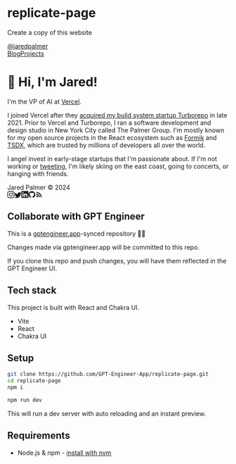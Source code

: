 # replicate-page

Create a copy of this website

<html class="h-full antialiased" lang="en"><head><meta charset="utf-8"><meta name="viewport" content="width=device-width, initial-scale=1"><link rel="preload" href="/_next/static/media/2d141e1a38819612-s.p.woff2" as="font" crossorigin="" type="font/woff2"><link rel="stylesheet" href="/_next/static/css/1e361ba35bf869eb.css" crossorigin="" data-precedence="next"><link rel="preload" as="script" fetchpriority="low" href="/_next/static/chunks/webpack-33c6bbdfa4cc5e97.js" crossorigin=""><script src="/_next/static/chunks/1c9ef167-e4bd9c8e8abb3c7e.js" async="" crossorigin=""></script><script src="/_next/static/chunks/803-240f97141100fd6e.js" async="" crossorigin=""></script><script src="/_next/static/chunks/main-app-04b9deb26527d429.js" async="" crossorigin=""></script><script src="/_next/static/chunks/app/(basic)/layout-d721ffce4348ae22.js" async=""></script><script src="/_next/static/chunks/app/layout-aa36f5c298fbd128.js" async=""></script><title>Jared Palmer</title><meta name="robots" content="index, follow"><meta name="twitter:card" content="summary_large_image"><meta name="twitter:title" content="Jared Palmer"><link rel="shortcut icon" href="/favicon.ico"><link rel="apple-touch-icon" href="/apple-touch-icon.png"><meta name="next-size-adjust"><script src="/_next/static/chunks/polyfills-c67a75d1b6f99dc8.js" crossorigin="" nomodule=""></script><script src="/_vercel/insights/script.js" defer="" data-sdkn="@vercel/analytics" data-sdkv="1.1.1"></script><style type="text/css">
@font-face {
  font-weight: 400;
  font-style:  normal;
  font-family: circular;

  src: url('chrome-extension://liecbddmkiiihnedobmlmillhodjkdmb/fonts/CircularXXWeb-Book.woff2') format('woff2');
}

@font-face {
  font-weight: 700;
  font-style:  normal;
  font-family: circular;

  src: url('chrome-extension://liecbddmkiiihnedobmlmillhodjkdmb/fonts/CircularXXWeb-Bold.woff2') format('woff2');
}</style></head><body class="flex h-full flex-col bg-zinc-200 bg-opacity-50 dark:bg-black space-between relative min-h-full bg-grid [--grid-opacity:0.08] [--grid-size:100px] __className_641c3b vsc-initialized"><div class="z-50  w-full"><div class="sm:px-8"><div class="mx-auto max-w-7xl lg:px-8"><div class="relative px-4 sm:px-8 lg:px-12"><div class="mx-auto max-w-2xl lg:max-w-2xl"><div class="flex items-center justify-between py-8"><div><a class="font-bold text-lg" href="/">@jaredpalmer</a></div><div class="flex space-x-4"><a class="text-lg lowercase text-zinc-700" href="/blog">Blog</a><a href="https://github.com/jaredpalmer" class="text-lg lowercase text-zinc-700" target="_blank" rel="noopener noreferrer">Projects</a></div></div></div></div></div></div></div><div class="sm:px-8 mt-16 flex-1"><div class="mx-auto max-w-7xl lg:px-8"><div class="relative px-4 sm:px-8 lg:px-12"><div class="mx-auto max-w-2xl lg:max-w-2xl"><h1 class="font-bold w-fit text-4xl sm:text-5xl  mb-16 py-6 px-4 sm:-mx-4 border-4 border-black rounded-3xl shadow-black  shadow-[0px_8px_0px_0px_rgba(0,0,0,0)] bg-emerald-300"><span class="pr-2"><span class="animate-wiggle inline-block">👋</span> Hi, I'm Jared!</span></h1><div class="prose prose-lg max-w-full dark:prose-invert prose-p:font-body prose-ol:font-body prose-ul:font-body prose-headings:font-sans prose-code:text-[.8em] prose-headings:tracking-tight"><p dir="auto">I'm the VP of AI at<!-- --> <a href="https://vercel.com" rel="nofollow">Vercel</a>.</p><p dir="auto">I joined Vercel after they<!-- --> <a href="https://techcrunch.com/2021/12/09/vercel-acquires-turborepo/" rel="nofollow">acquired my build system startup Turborepo</a> <!-- -->in late 2021. Prior to Vercel and Turborepo, I ran a software development and design studio in New York City called The Palmer Group. I'm mostly known for my open source projects in the React ecosystem such as<!-- --> <a href="https://github.com/jaredpalmer/formik">Formik</a> and<!-- --> <a href="https://github.com/jaredpalmer/tsdx">TSDX</a>, which are trusted by millions of developers all over the world.</p><p dir="auto">I angel invest in early-stage startups that I'm passionate about. If I'm not working or<!-- --> <a href="https://twitter.com/jaredpalmer" rel="nofollow">tweeting</a>, I'm likely skiing on the east coast, going to concerts, or hanging with friends.</p></div></div></div></div></div><div class="flex-0 pt-16"><div class="sm:px-8"><div class="mx-auto max-w-7xl lg:px-8"><div class="relative px-4 sm:px-8 lg:px-12"><div class="mx-auto max-w-2xl lg:max-w-2xl"><div class="flex item-center justify-between"><div class="text-zinc-500">Jared Palmer © <!-- -->2024</div><div><div class="flex flex-row space-x-4 items-center mb-12 "><a href="https://instagram.com/jaredpalmer/" aria-label="Visit my Instagram" class="block hover:text-zinc-700 transition-colors text-zinc-500"><svg xmlns="http://www.w3.org/2000/svg" viewBox="0 0 24 24" height="16" width="16"><path fill="currentColor" d="M12 0C8.74 0 8.333.015 7.053.072 5.775.132 4.905.333 4.14.63c-.789.306-1.459.717-2.126 1.384S.935 3.35.63 4.14C.333 4.905.131 5.775.072 7.053.012 8.333 0 8.74 0 12s.015 3.667.072 4.947c.06 1.277.261 2.148.558 2.913a5.885 5.885 0 0 0 1.384 2.126A5.868 5.868 0 0 0 4.14 23.37c.766.296 1.636.499 2.913.558C8.333 23.988 8.74 24 12 24s3.667-.015 4.947-.072c1.277-.06 2.148-.262 2.913-.558a5.898 5.898 0 0 0 2.126-1.384 5.86 5.86 0 0 0 1.384-2.126c.296-.765.499-1.636.558-2.913.06-1.28.072-1.687.072-4.947s-.015-3.667-.072-4.947c-.06-1.277-.262-2.149-.558-2.913a5.89 5.89 0 0 0-1.384-2.126A5.847 5.847 0 0 0 19.86.63c-.765-.297-1.636-.499-2.913-.558C15.667.012 15.26 0 12 0zm0 2.16c3.203 0 3.585.016 4.85.071 1.17.055 1.805.249 2.227.415.562.217.96.477 1.382.896.419.42.679.819.896 1.381.164.422.36 1.057.413 2.227.057 1.266.07 1.646.07 4.85s-.015 3.585-.074 4.85c-.061 1.17-.256 1.805-.421 2.227a3.81 3.81 0 0 1-.899 1.382 3.744 3.744 0 0 1-1.38.896c-.42.164-1.065.36-2.235.413-1.274.057-1.649.07-4.859.07-3.211 0-3.586-.015-4.859-.074-1.171-.061-1.816-.256-2.236-.421a3.716 3.716 0 0 1-1.379-.899 3.644 3.644 0 0 1-.9-1.38c-.165-.42-.359-1.065-.42-2.235-.045-1.26-.061-1.649-.061-4.844 0-3.196.016-3.586.061-4.861.061-1.17.255-1.814.42-2.234.21-.57.479-.96.9-1.381.419-.419.81-.689 1.379-.898.42-.166 1.051-.361 2.221-.421 1.275-.045 1.65-.06 4.859-.06l.045.03zm0 3.678a6.162 6.162 0 1 0 0 12.324 6.162 6.162 0 1 0 0-12.324zM12 16c-2.21 0-4-1.79-4-4s1.79-4 4-4 4 1.79 4 4-1.79 4-4 4zm7.846-10.405a1.441 1.441 0 0 1-2.88 0 1.44 1.44 0 0 1 2.88 0z"></path></svg></a><a href="https://twitter.com/jaredpalmer/" aria-label="Visit my Twitter" class="block hover:text-zinc-700 transition-colors text-zinc-500"><svg xmlns="http://www.w3.org/2000/svg" width="16" height="14" viewBox="0 0 24 20"><path fill="currentColor" fill-rule="evenodd" d="M24,2.96470588 C23.1,3.40941176 22.2,3.55764706 21.15,3.70588235 C22.2,3.11294118 22.95,2.22352941 23.25,1.03764706 C22.35,1.63058824 21.3,1.92705882 20.1,2.22352941 C19.2,1.33411765 17.85,0.741176471 16.5,0.741176471 C13.95,0.741176471 11.7,2.96470588 11.7,5.63294118 C11.7,6.07764706 11.7,6.37411765 11.85,6.67058824 C7.8,6.52235294 4.05,4.59529412 1.65,1.63058824 C1.2,2.37176471 1.05,3.11294118 1.05,4.15058824 C1.05,5.78117647 1.95,7.26352941 3.3,8.15294118 C2.55,8.15294118 1.8,7.85647059 1.05,7.56 C1.05,7.56 1.05,7.56 1.05,7.56 C1.05,9.93176471 2.7,11.8588235 4.95,12.3035294 C4.5,12.4517647 4.05,12.4517647 3.6,12.4517647 C3.3,12.4517647 3,12.4517647 2.7,12.3035294 C3.3,14.2305882 5.1,15.7129412 7.35,15.7129412 C5.7,17.0470588 3.6,17.7882353 1.2,17.7882353 C0.75,17.7882353 0.45,17.7882353 0,17.7882353 C2.25,19.1223529 4.8,20.0117647 7.5,20.0117647 C16.5,20.0117647 21.45,12.6 21.45,6.22588235 C21.45,6.07764706 21.45,5.78117647 21.45,5.63294118 C22.5,4.89176471 23.4,4.00235294 24,2.96470588 Z"></path></svg></a><a href="https://www.linkedin.com/in/jaredlpalmer/" aria-label="Visit my LinkedIn" class="block hover:text-zinc-700 transition-colors text-zinc-500"><svg xmlns="http://www.w3.org/2000/svg" width="16" height="16" viewBox="0 0 23 23"><path fill="currentColor" d="M21.6,0 L0.988235294,0 C0.423529412,0 0,0.418546713 0,0.976608997 L0,21.4853979 C0,21.9039446 0.423529412,22.3224913 0.988235294,22.3224913 L21.7411765,22.3224913 C22.3058824,22.3224913 22.7294118,21.9039446 22.7294118,21.3458824 L22.7294118,0.976608997 C22.5882353,0.418546713 22.1647059,0 21.6,0 Z M6.63529412,18.9741176 L3.38823529,18.9741176 L3.38823529,8.37093426 L6.77647059,8.37093426 L6.77647059,18.9741176 L6.63529412,18.9741176 Z M5.08235294,6.97577855 C3.95294118,6.97577855 3.10588235,5.99916955 3.10588235,5.02256055 C3.10588235,3.90643599 3.95294118,3.06934256 5.08235294,3.06934256 C6.21176471,3.06934256 7.05882353,3.90643599 7.05882353,5.02256055 C6.91764706,5.99916955 6.07058824,6.97577855 5.08235294,6.97577855 Z M19.2,18.9741176 L15.8117647,18.9741176 L15.8117647,13.8120415 C15.8117647,12.5564014 15.8117647,11.0217301 14.1176471,11.0217301 C12.4235294,11.0217301 12.1411765,12.4168858 12.1411765,13.8120415 L12.1411765,19.1136332 L8.75294118,19.1136332 L8.75294118,8.37093426 L12,8.37093426 L12,9.76608997 C12.4235294,8.92899654 13.5529412,8.09190311 15.1058824,8.09190311 C18.4941176,8.09190311 19.0588235,10.3241522 19.0588235,13.1144637 L19.0588235,18.9741176 L19.2,18.9741176 Z"></path></svg></a><a href="https://github.com/jaredpalmer/" aria-label="Visit my GitHub" class="block hover:text-zinc-700 transition-colors text-zinc-500"><svg xmlns="http://www.w3.org/2000/svg" width="16" height="16" viewBox="0 0 23 23"><path fill="currentColor" fill-rule="evenodd" d="M11.2941176,0.279031142 C5.08235294,0.279031142 0,5.3015917 0,11.4402768 C0,16.3233218 3.24705882,20.5087889 7.76470588,22.0434602 C8.32941176,22.1829758 8.47058824,21.7644291 8.47058824,21.4853979 C8.47058824,21.2063668 8.47058824,20.5087889 8.47058824,19.5321799 C5.36470588,20.2297578 4.65882353,18.1370242 4.65882353,18.1370242 C4.09411765,16.8813841 3.38823529,16.4628374 3.38823529,16.4628374 C2.4,15.7652595 3.52941176,15.7652595 3.52941176,15.7652595 C4.65882353,15.9047751 5.22352941,16.8813841 5.22352941,16.8813841 C6.21176471,18.6950865 7.90588235,18.1370242 8.47058824,17.8579931 C8.61176471,17.1604152 8.89411765,16.6023529 9.17647059,16.3233218 C6.63529412,16.0442907 4.09411765,15.0676817 4.09411765,10.742699 C4.09411765,9.48705882 4.51764706,8.51044983 5.22352941,7.81287197 C5.08235294,7.53384083 4.65882353,6.41771626 5.36470588,4.88304498 C5.36470588,4.88304498 6.35294118,4.60401384 8.47058824,5.99916955 C9.31764706,5.72013841 10.3058824,5.58062284 11.2941176,5.58062284 C12.2823529,5.58062284 13.2705882,5.72013841 14.1176471,5.99916955 C16.2352941,4.60401384 17.2235294,4.88304498 17.2235294,4.88304498 C17.7882353,6.41771626 17.5058824,7.53384083 17.3647059,7.81287197 C18.0705882,8.6499654 18.4941176,9.62657439 18.4941176,10.742699 C18.4941176,15.0676817 15.8117647,15.9047751 13.2705882,16.1838062 C13.6941176,16.7418685 14.1176471,17.4394464 14.1176471,18.4160554 C14.1176471,19.9507266 14.1176471,21.0668512 14.1176471,21.4853979 C14.1176471,21.7644291 14.2588235,22.1829758 14.9647059,22.0434602 C19.4823529,20.5087889 22.7294118,16.3233218 22.7294118,11.4402768 C22.5882353,5.3015917 17.5058824,0.279031142 11.2941176,0.279031142 Z"></path></svg></a><a href="/rss.xml" aria-label="Subscribe to my RSS Feed" class="block hover:text-zinc-700 transition-colors text-zinc-500"><svg xmlns="http://www.w3.org/2000/svg" width="16" height="16" viewBox="0 0 8 8"><circle cx="2" cy="6" r="1" fill="currentColor"></circle><path d="m 1,4 a 3,3 0 0 1 3,3 h 1 a 4,4 0 0 0 -4,-4 z" fill="currentColor"></path><path d="m 1,2 a 5,5 0 0 1 5,5 h 1 a 6,6 0 0 0 -6,-6 z" fill="currentColor"></path></svg></a></div></div></div></div></div></div></div></div><script src="/_next/static/chunks/webpack-33c6bbdfa4cc5e97.js" crossorigin="" async=""></script><script>(self.__next_f=self.__next_f||[]).push([0]);self.__next_f.push([2,null])</script><script>self.__next_f.push([1,"1:HL[\"/_next/static/media/2d141e1a38819612-s.p.woff2\",\"font\",{\"crossOrigin\":\"\",\"type\":\"font/woff2\"}]\n2:HL[\"/_next/static/css/1e361ba35bf869eb.css\",\"style\",{\"crossOrigin\":\"\"}]\n0:\"$L3\"\n"])</script><script>self.__next_f.push([1,"4:I[250,[],\"\"]\n6:I[6630,[],\"\"]\n7:I[9662,[\"662\",\"static/chunks/662-b7b19ea42982fe7a.js\",\"863\",\"static/chunks/app/(basic)/layout-d721ffce4348ae22.js\"],\"\"]\n8:I[5043,[],\"\"]\n9:I[6681,[],\"\"]\ne:I[2968,[\"662\",\"static/chunks/662-b7b19ea42982fe7a.js\",\"185\",\"static/chunks/app/layout-aa36f5c298fbd128.js\"],\"AnalyticsWrapper\"]\nb:T605,"])</script><script>self.__next_f.push([1,"M12 0C8.74 0 8.333.015 7.053.072 5.775.132 4.905.333 4.14.63c-.789.306-1.459.717-2.126 1.384S.935 3.35.63 4.14C.333 4.905.131 5.775.072 7.053.012 8.333 0 8.74 0 12s.015 3.667.072 4.947c.06 1.277.261 2.148.558 2.913a5.885 5.885 0 0 0 1.384 2.126A5.868 5.868 0 0 0 4.14 23.37c.766.296 1.636.499 2.913.558C8.333 23.988 8.74 24 12 24s3.667-.015 4.947-.072c1.277-.06 2.148-.262 2.913-.558a5.898 5.898 0 0 0 2.126-1.384 5.86 5.86 0 0 0 1.384-2.126c.296-.765.499-1.636.558-2.913.06-1.28.072-1.687.072-4.947s-.015-3.667-.072-4.947c-.06-1.277-.262-2.149-.558-2.913a5.89 5.89 0 0 0-1.384-2.126A5.847 5.847 0 0 0 19.86.63c-.765-.297-1.636-.499-2.913-.558C15.667.012 15.26 0 12 0zm0 2.16c3.203 0 3.585.016 4.85.071 1.17.055 1.805.249 2.227.415.562.217.96.477 1.382.896.419.42.679.819.896 1.381.164.422.36 1.057.413 2.227.057 1.266.07 1.646.07 4.85s-.015 3.585-.074 4.85c-.061 1.17-.256 1.805-.421 2.227a3.81 3.81 0 0 1-.899 1.382 3.744 3.744 0 0 1-1.38.896c-.42.164-1.065.36-2.235.413-1.274.057-1.649.07-4.859.07-3.211 0-3.586-.015-4.859-.074-1.171-.061-1.816-.256-2.236-.421a3.716 3.716 0 0 1-1.379-.899 3.644 3.644 0 0 1-.9-1.38c-.165-.42-.359-1.065-.42-2.235-.045-1.26-.061-1.649-.061-4.844 0-3.196.016-3.586.061-4.861.061-1.17.255-1.814.42-2.234.21-.57.479-.96.9-1.381.419-.419.81-.689 1.379-.898.42-.166 1.051-.361 2.221-.421 1.275-.045 1.65-.06 4.859-.06l.045.03zm0 3.678a6.162 6.162 0 1 0 0 12.324 6.162 6.162 0 1 0 0-12.324zM12 16c-2.21 0-4-1.79-4-4s1.79-4 4-4 4 1.79 4 4-1.79 4-4 4zm7.846-10.405a1.441 1.441 0 0 1-2.88 0 1.44 1.44 0 0 1 2.88 0z"])</script><script>self.__next_f.push([1,"c:T4b4,"])</script><script>self.__next_f.push([1,"M21.6,0 L0.988235294,0 C0.423529412,0 0,0.418546713 0,0.976608997 L0,21.4853979 C0,21.9039446 0.423529412,22.3224913 0.988235294,22.3224913 L21.7411765,22.3224913 C22.3058824,22.3224913 22.7294118,21.9039446 22.7294118,21.3458824 L22.7294118,0.976608997 C22.5882353,0.418546713 22.1647059,0 21.6,0 Z M6.63529412,18.9741176 L3.38823529,18.9741176 L3.38823529,8.37093426 L6.77647059,8.37093426 L6.77647059,18.9741176 L6.63529412,18.9741176 Z M5.08235294,6.97577855 C3.95294118,6.97577855 3.10588235,5.99916955 3.10588235,5.02256055 C3.10588235,3.90643599 3.95294118,3.06934256 5.08235294,3.06934256 C6.21176471,3.06934256 7.05882353,3.90643599 7.05882353,5.02256055 C6.91764706,5.99916955 6.07058824,6.97577855 5.08235294,6.97577855 Z M19.2,18.9741176 L15.8117647,18.9741176 L15.8117647,13.8120415 C15.8117647,12.5564014 15.8117647,11.0217301 14.1176471,11.0217301 C12.4235294,11.0217301 12.1411765,12.4168858 12.1411765,13.8120415 L12.1411765,19.1136332 L8.75294118,19.1136332 L8.75294118,8.37093426 L12,8.37093426 L12,9.76608997 C12.4235294,8.92899654 13.5529412,8.09190311 15.1058824,8.09190311 C18.4941176,8.09190311 19.0588235,10.3241522 19.0588235,13.1144637 L19.0588235,18.9741176 L19.2,18.9741176 Z"])</script><script>self.__next_f.push([1,"d:T680,"])</script><script>self.__next_f.push([1,"M11.2941176,0.279031142 C5.08235294,0.279031142 0,5.3015917 0,11.4402768 C0,16.3233218 3.24705882,20.5087889 7.76470588,22.0434602 C8.32941176,22.1829758 8.47058824,21.7644291 8.47058824,21.4853979 C8.47058824,21.2063668 8.47058824,20.5087889 8.47058824,19.5321799 C5.36470588,20.2297578 4.65882353,18.1370242 4.65882353,18.1370242 C4.09411765,16.8813841 3.38823529,16.4628374 3.38823529,16.4628374 C2.4,15.7652595 3.52941176,15.7652595 3.52941176,15.7652595 C4.65882353,15.9047751 5.22352941,16.8813841 5.22352941,16.8813841 C6.21176471,18.6950865 7.90588235,18.1370242 8.47058824,17.8579931 C8.61176471,17.1604152 8.89411765,16.6023529 9.17647059,16.3233218 C6.63529412,16.0442907 4.09411765,15.0676817 4.09411765,10.742699 C4.09411765,9.48705882 4.51764706,8.51044983 5.22352941,7.81287197 C5.08235294,7.53384083 4.65882353,6.41771626 5.36470588,4.88304498 C5.36470588,4.88304498 6.35294118,4.60401384 8.47058824,5.99916955 C9.31764706,5.72013841 10.3058824,5.58062284 11.2941176,5.58062284 C12.2823529,5.58062284 13.2705882,5.72013841 14.1176471,5.99916955 C16.2352941,4.60401384 17.2235294,4.88304498 17.2235294,4.88304498 C17.7882353,6.41771626 17.5058824,7.53384083 17.3647059,7.81287197 C18.0705882,8.6499654 18.4941176,9.62657439 18.4941176,10.742699 C18.4941176,15.0676817 15.8117647,15.9047751 13.2705882,16.1838062 C13.6941176,16.7418685 14.1176471,17.4394464 14.1176471,18.4160554 C14.1176471,19.9507266 14.1176471,21.0668512 14.1176471,21.4853979 C14.1176471,21.7644291 14.2588235,22.1829758 14.9647059,22.0434602 C19.4823529,20.5087889 22.7294118,16.3233218 22.7294118,11.4402768 C22.5882353,5.3015917 17.5058824,0.279031142 11.2941176,0.279031142 Z"])</script><script>self.__next_f.push([1,"3:[[[\"$\",\"link\",\"0\",{\"rel\":\"stylesheet\",\"href\":\"/_next/static/css/1e361ba35bf869eb.css\",\"precedence\":\"next\",\"crossOrigin\":\"\"}]],[\"$\",\"$L4\",null,{\"buildId\":\"I-z8iPb5VQffBUTakCiCm\",\"assetPrefix\":\"\",\"initialCanonicalUrl\":\"/\",\"initialTree\":[\"\",{\"children\":[\"__PAGE__\",{}]},\"$undefined\",\"$undefined\",true],\"initialHead\":[false,\"$L5\"],\"globalErrorComponent\":\"$6\",\"children\":[null,[\"$\",\"html\",null,{\"className\":\"h-full antialiased\",\"lang\":\"en\",\"children\":[\"$\",\"body\",null,{\"className\":\"flex h-full flex-col bg-zinc-200 bg-opacity-50 dark:bg-black space-between  relative  min-h-full  bg-grid [--grid-opacity:0.08] [--grid-size:100px] __className_641c3b\",\"children\":[[\"$\",\"div\",null,{\"className\":\"z-50  w-full\",\"children\":[\"$\",\"div\",null,{\"className\":\"sm:px-8\",\"children\":[\"$\",\"div\",null,{\"className\":\"mx-auto max-w-7xl lg:px-8\",\"children\":[\"$\",\"div\",null,{\"className\":\"relative px-4 sm:px-8 lg:px-12\",\"children\":[\"$\",\"div\",null,{\"className\":\"mx-auto max-w-2xl lg:max-w-2xl\",\"children\":[\"$\",\"div\",null,{\"className\":\"flex items-center justify-between py-8\",\"children\":[[\"$\",\"div\",null,{\"children\":[\"$\",\"$L7\",null,{\"href\":\"/\",\"className\":\"font-bold text-lg\",\"children\":\"@jaredpalmer\"}]}],[\"$\",\"div\",null,{\"className\":\"flex space-x-4\",\"children\":[[[\"$\",\"$L7\",\"/blog\",{\"href\":\"/blog\",\"className\":\"text-lg lowercase text-zinc-700\",\"children\":\"Blog\"}]],[\"$\",\"a\",null,{\"href\":\"https://github.com/jaredpalmer\",\"className\":\"text-lg lowercase text-zinc-700\",\"target\":\"_blank\",\"rel\":\"noopener noreferrer\",\"children\":\"Projects\"}]]}]]}]}]}]}]}]}],[\"$\",\"$L8\",null,{\"parallelRouterKey\":\"children\",\"segmentPath\":[\"children\"],\"loading\":\"$undefined\",\"loadingStyles\":\"$undefined\",\"loadingScripts\":\"$undefined\",\"hasLoading\":false,\"error\":\"$undefined\",\"errorStyles\":\"$undefined\",\"errorScripts\":\"$undefined\",\"template\":[\"$\",\"$L9\",null,{}],\"templateStyles\":\"$undefined\",\"templateScripts\":\"$undefined\",\"notFound\":[[\"$\",\"title\",null,{\"children\":\"404: This page could not be found.\"}],[\"$\",\"div\",null,{\"style\":{\"fontFamily\":\"system-ui,\\\"Segoe UI\\\",Roboto,Helvetica,Arial,sans-serif,\\\"Apple Color Emoji\\\",\\\"Segoe UI Emoji\\\"\",\"height\":\"100vh\",\"textAlign\":\"center\",\"display\":\"flex\",\"flexDirection\":\"column\",\"alignItems\":\"center\",\"justifyContent\":\"center\"},\"children\":[\"$\",\"div\",null,{\"children\":[[\"$\",\"style\",null,{\"dangerouslySetInnerHTML\":{\"__html\":\"body{color:#000;background:#fff;margin:0}.next-error-h1{border-right:1px solid rgba(0,0,0,.3)}@media (prefers-color-scheme:dark){body{color:#fff;background:#000}.next-error-h1{border-right:1px solid rgba(255,255,255,.3)}}\"}}],[\"$\",\"h1\",null,{\"className\":\"next-error-h1\",\"style\":{\"display\":\"inline-block\",\"margin\":\"0 20px 0 0\",\"padding\":\"0 23px 0 0\",\"fontSize\":24,\"fontWeight\":500,\"verticalAlign\":\"top\",\"lineHeight\":\"49px\"},\"children\":\"404\"}],[\"$\",\"div\",null,{\"style\":{\"display\":\"inline-block\"},\"children\":[\"$\",\"h2\",null,{\"style\":{\"fontSize\":14,\"fontWeight\":400,\"lineHeight\":\"49px\",\"margin\":0},\"children\":\"This page could not be found.\"}]}]]}]}]],\"notFoundStyles\":[],\"initialChildNode\":[\"$La\",[[\"$\",\"div\",null,{\"className\":\"sm:px-8 mt-16 flex-1\",\"children\":[\"$\",\"div\",null,{\"className\":\"mx-auto max-w-7xl lg:px-8\",\"children\":[\"$\",\"div\",null,{\"className\":\"relative px-4 sm:px-8 lg:px-12\",\"children\":[\"$\",\"div\",null,{\"className\":\"mx-auto max-w-2xl lg:max-w-2xl\",\"children\":[[\"$\",\"h1\",null,{\"className\":\"font-bold w-fit text-4xl sm:text-5xl  mb-16 py-6 px-4 sm:-mx-4 border-4 border-black rounded-3xl shadow-black  shadow-[0px_8px_0px_0px_rgba(0,0,0,0)] bg-emerald-300\",\"children\":[\"$\",\"span\",null,{\"className\":\"pr-2\",\"children\":[[\"$\",\"span\",null,{\"className\":\"animate-wiggle inline-block\",\"children\":\"👋\"}],\" Hi, I'm Jared!\"]}]}],[\"$\",\"div\",null,{\"className\":\"prose prose-lg max-w-full dark:prose-invert prose-p:font-body prose-ol:font-body prose-ul:font-body prose-headings:font-sans prose-code:text-[.8em] prose-headings:tracking-tight\",\"children\":[[\"$\",\"p\",null,{\"dir\":\"auto\",\"children\":[\"I'm the VP of AI at\",\" \",[\"$\",\"a\",null,{\"href\":\"https://vercel.com\",\"rel\":\"nofollow\",\"children\":\"Vercel\"}],\".\"]}],[\"$\",\"p\",null,{\"dir\":\"auto\",\"children\":[\"I joined Vercel after they\",\" \",[\"$\",\"a\",null,{\"href\":\"https://techcrunch.com/2021/12/09/vercel-acquires-turborepo/\",\"rel\":\"nofollow\",\"children\":\"acquired my build system startup Turborepo\"}],\" \",\"in late 2021. Prior to Vercel and Turborepo, I ran a software development and design studio in New York City called The Palmer Group. I'm mostly known for my open source projects in the React ecosystem such as\",\" \",[\"$\",\"a\",null,{\"href\":\"https://github.com/jaredpalmer/formik\",\"children\":\"Formik\"}],\" and\",\" \",[\"$\",\"a\",null,{\"href\":\"https://github.com/jaredpalmer/tsdx\",\"children\":\"TSDX\"}],\", which are trusted by millions of developers all over the world.\"]}],[\"$\",\"p\",null,{\"dir\":\"auto\",\"children\":[\"I angel invest in early-stage startups that I'm passionate about. If I'm not working or\",\" \",[\"$\",\"a\",null,{\"href\":\"https://twitter.com/jaredpalmer\",\"rel\":\"nofollow\",\"children\":\"tweeting\"}],\", I'm likely skiing on the east coast, going to concerts, or hanging with friends.\"]}]]}]]}]}]}]}],[\"$\",\"div\",null,{\"className\":\"flex-0 pt-16\",\"children\":[\"$\",\"div\",null,{\"className\":\"sm:px-8\",\"children\":[\"$\",\"div\",null,{\"className\":\"mx-auto max-w-7xl lg:px-8\",\"children\":[\"$\",\"div\",null,{\"className\":\"relative px-4 sm:px-8 lg:px-12\",\"children\":[\"$\",\"div\",null,{\"className\":\"mx-auto max-w-2xl lg:max-w-2xl\",\"children\":[\"$\",\"div\",null,{\"className\":\"flex item-center justify-between\",\"children\":[[\"$\",\"div\",null,{\"className\":\"text-zinc-500\",\"children\":[\"Jared Palmer © \",2024]}],[\"$\",\"div\",null,{\"children\":[\"$\",\"div\",null,{\"className\":\"flex flex-row space-x-4 items-center mb-12 \",\"children\":[[\"$\",\"a\",null,{\"href\":\"https://instagram.com/jaredpalmer/\",\"aria-label\":\"Visit my Instagram\",\"className\":\"block hover:text-zinc-700 transition-colors text-zinc-500\",\"children\":[\"$\",\"svg\",null,{\"xmlns\":\"http://www.w3.org/2000/svg\",\"viewBox\":\"0 0 24 24\",\"height\":16,\"width\":16,\"children\":[\"$\",\"path\",null,{\"fill\":\"currentColor\",\"d\":\"$b\"}]}]}],[\"$\",\"a\",null,{\"href\":\"https://twitter.com/jaredpalmer/\",\"aria-label\":\"Visit my Twitter\",\"className\":\"block hover:text-zinc-700 transition-colors text-zinc-500\",\"children\":[\"$\",\"svg\",null,{\"xmlns\":\"http://www.w3.org/2000/svg\",\"width\":16,\"height\":14,\"viewBox\":\"0 0 24 20\",\"children\":[\"$\",\"path\",null,{\"fill\":\"currentColor\",\"fillRule\":\"evenodd\",\"d\":\"M24,2.96470588 C23.1,3.40941176 22.2,3.55764706 21.15,3.70588235 C22.2,3.11294118 22.95,2.22352941 23.25,1.03764706 C22.35,1.63058824 21.3,1.92705882 20.1,2.22352941 C19.2,1.33411765 17.85,0.741176471 16.5,0.741176471 C13.95,0.741176471 11.7,2.96470588 11.7,5.63294118 C11.7,6.07764706 11.7,6.37411765 11.85,6.67058824 C7.8,6.52235294 4.05,4.59529412 1.65,1.63058824 C1.2,2.37176471 1.05,3.11294118 1.05,4.15058824 C1.05,5.78117647 1.95,7.26352941 3.3,8.15294118 C2.55,8.15294118 1.8,7.85647059 1.05,7.56 C1.05,7.56 1.05,7.56 1.05,7.56 C1.05,9.93176471 2.7,11.8588235 4.95,12.3035294 C4.5,12.4517647 4.05,12.4517647 3.6,12.4517647 C3.3,12.4517647 3,12.4517647 2.7,12.3035294 C3.3,14.2305882 5.1,15.7129412 7.35,15.7129412 C5.7,17.0470588 3.6,17.7882353 1.2,17.7882353 C0.75,17.7882353 0.45,17.7882353 0,17.7882353 C2.25,19.1223529 4.8,20.0117647 7.5,20.0117647 C16.5,20.0117647 21.45,12.6 21.45,6.22588235 C21.45,6.07764706 21.45,5.78117647 21.45,5.63294118 C22.5,4.89176471 23.4,4.00235294 24,2.96470588 Z\"}]}]}],[\"$\",\"a\",null,{\"href\":\"https://www.linkedin.com/in/jaredlpalmer/\",\"aria-label\":\"Visit my LinkedIn\",\"className\":\"block hover:text-zinc-700 transition-colors text-zinc-500\",\"children\":[\"$\",\"svg\",null,{\"xmlns\":\"http://www.w3.org/2000/svg\",\"width\":16,\"height\":16,\"viewBox\":\"0 0 23 23\",\"children\":[\"$\",\"path\",null,{\"fill\":\"currentColor\",\"d\":\"$c\"}]}]}],[\"$\",\"a\",null,{\"href\":\"https://github.com/jaredpalmer/\",\"aria-label\":\"Visit my GitHub\",\"className\":\"block hover:text-zinc-700 transition-colors text-zinc-500\",\"children\":[\"$\",\"svg\",null,{\"xmlns\":\"http://www.w3.org/2000/svg\",\"width\":16,\"height\":16,\"viewBox\":\"0 0 23 23\",\"children\":[\"$\",\"path\",null,{\"fill\":\"currentColor\",\"fillRule\":\"evenodd\",\"d\":\"$d\"}]}]}],[\"$\",\"a\",null,{\"href\":\"/rss.xml\",\"aria-label\":\"Subscribe to my RSS Feed\",\"className\":\"block hover:text-zinc-700 transition-colors text-zinc-500\",\"children\":[\"$\",\"svg\",null,{\"xmlns\":\"http://www.w3.org/2000/svg\",\"width\":16,\"height\":16,\"viewBox\":\"0 0 8 8\",\"children\":[[\"$\",\"circle\",null,{\"cx\":2,\"cy\":6,\"r\":1,\"fill\":\"currentColor\"}],[\"$\",\"path\",null,{\"d\":\"m 1,4 a 3,3 0 0 1 3,3 h 1 a 4,4 0 0 0 -4,-4 z\",\"fill\":\"currentColor\"}],[\"$\",\"path\",null,{\"d\":\"m 1,2 a 5,5 0 0 1 5,5 h 1 a 6,6 0 0 0 -6,-6 z\",\"fill\":\"currentColor\"}]]}]}]]}]}]]}]}]}]}]}]}]],null],\"childPropSegment\":\"__PAGE__\",\"styles\":null}],[\"$\",\"$Le\",null,{}]]}]}],null]}]]\n"])</script><script>self.__next_f.push([1,"5:[[\"$\",\"meta\",\"0\",{\"name\":\"viewport\",\"content\":\"width=device-width, initial-scale=1\"}],[\"$\",\"meta\",\"1\",{\"charSet\":\"utf-8\"}],[\"$\",\"title\",\"2\",{\"children\":\"Jared Palmer\"}],[\"$\",\"meta\",\"3\",{\"name\":\"robots\",\"content\":\"index, follow\"}],[\"$\",\"meta\",\"4\",{\"name\":\"twitter:card\",\"content\":\"summary_large_image\"}],[\"$\",\"meta\",\"5\",{\"name\":\"twitter:title\",\"content\":\"Jared Palmer\"}],[\"$\",\"link\",\"6\",{\"rel\":\"shortcut icon\",\"href\":\"/favicon.ico\"}],[\"$\",\"link\",\"7\",{\"rel\":\"apple-touch-icon\",\"href\":\"/apple-touch-icon.png\"}],[\"$\",\"meta\",\"8\",{\"name\":\"next-size-adjust\"}]]\n"])</script><script>self.__next_f.push([1,"a:null\n"])</script><script>self.__next_f.push([1,""])</script><next-route-announcer style="position: absolute;"></next-route-announcer><div id="loom-companion-mv3" ext-id="liecbddmkiiihnedobmlmillhodjkdmb"><section id="shadow-host-companion"></section></div></body></html>

## Collaborate with GPT Engineer

This is a [gptengineer.app](https://gptengineer.app)-synced repository 🌟🤖

Changes made via gptengineer.app will be committed to this repo.

If you clone this repo and push changes, you will have them reflected in the GPT Engineer UI.

## Tech stack

This project is built with React and Chakra UI.

- Vite
- React
- Chakra UI

## Setup

```sh
git clone https://github.com/GPT-Engineer-App/replicate-page.git
cd replicate-page
npm i
```

```sh
npm run dev
```

This will run a dev server with auto reloading and an instant preview.

## Requirements

- Node.js & npm - [install with nvm](https://github.com/nvm-sh/nvm#installing-and-updating)
